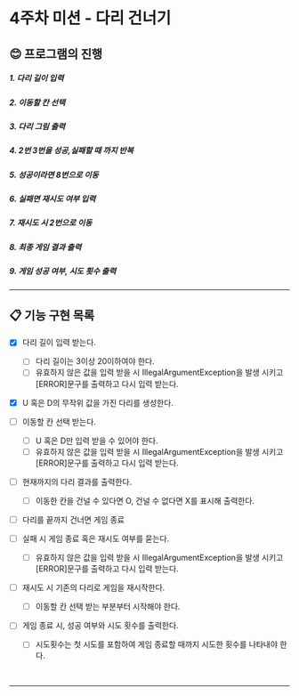 # 4주차 미션 - 다리 건너기

## 😊 프로그램의 진행
##### 1. 다리 길이 입력
##### 2. 이동할 칸 선택
##### 3. 다리 그림 출력
##### 4. 2번 3번을 성공,실패할 때 까지 반복
##### 5. 성공이라면 8번으로 이동
##### 6. 실패면 재시도 여부 입력
##### 7. 재시도 시 2번으로 이동

##### 8. 최종 게임 결과 출력
##### 9. 게임 성공 여부, 시도 횟수 출력

---


## 📋 기능 구현 목록

- [x] 다리 길이 입력 받는다.
    - [ ] 다리 길이는 3이상 20이하여야 한다.
    -  [ ] 유효하지 않은 값을 입력 받을 시 IllegalArgumentException을 발생 시키고 [ERROR]문구를 출력하고 다시 입력 받는다.

- [x] U 혹은 D의 무작위 값을 가진 다리를 생성한다.

- [ ] 이동할 칸 선택 받는다.
  - [ ] U 혹은 D만 입력 받을 수 있어야 한다.
  - [ ] 유효하지 않은 값을 입력 받을 시 IllegalArgumentException을 발생 시키고 [ERROR]문구를 출력하고 다시 입력 받는다.
- [ ] 현재까지의 다리 결과를 출력한다.
  - [ ] 이동한 칸을 건널 수 있다면 O, 건널 수 없다면 X를 표시해 출력한다.
- [ ] 다리를 끝까지 건너면 게임 종료
- [ ] 실패 시 게임 종료 혹은 재시도 여부를 묻는다.
  -  [ ] 유효하지 않은 값을 입력 받을 시 IllegalArgumentException을 발생 시키고 [ERROR]문구를 출력하고 다시 입력 받는다.
- [ ] 재시도 시 기존의 다리로 게임을 재시작한다.
  - [ ] 이동할 칸 선택 받는 부분부터 시작해야 한다.
- [ ] 게임 종료 시, 성공 여부와 시도 횟수를 출력한다.
  - [ ] 시도횟수는 첫 시도를 포함하여 게임 종료할 때까지 시도한 횟수를 나타내야 한다.

<br>



---
